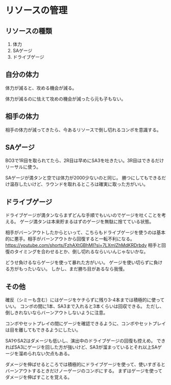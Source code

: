 # リソースの管理

## リソースの種類

1. 体力
2. SAゲージ
3. ドライブゲージ

## 自分の体力

体力が減ると、攻める機会が減る。

体力が減るのに怯えて攻めの機会が減ったら元も子もない。

## 相手の体力

相手の体力が減ってきたら、今あるリソースで倒し切れるコンボを意識する。

## SAゲージ

BO3で1R目を取られてたら、2R目は早めにSA3を吐きたい。3R目はできるだけリーサルに使う。

SAゲージが満タンと空では体力が2000少ないのと同じ。
勝つにしてもできるだけ温存したいけど、ラウンドを取れるところは確実に取った方がいい。

## ドライブゲージ

ドライブゲージが満タンならまずどんな手順でもいいのでゲージを吐くことを考える。
ゲージ満タンは本来貯まるはずのゲージを無駄に捨てている状態。

相手がバーンアウトしたからといって、こちらもドライブゲージを使うのは基本的に悪手。相手がバーンアウトから回復すると一転不利になる。
https://youtube.com/shorts/FzhAXtGBhMI?si=7LXmlZhMdKRDrbdv
相手と回復のタイミングを合わせるとか、倒し切れるならいいんじゃないかな。

どうせ負けるならゲージを使って暴れた方がいい。
ゲージを使い切らずに負ける方がもったいない。
しかし、まだ勝ち目があるなら我慢。

## その他

確反（シミーも含む）にはゲージをケチらずに残り3-4本までは積極的に使っていい。
コンボの間に1本、SA3まで入れると3本くらいは回収できる。
ただし、倒しきれないならバーンアウトしないように注意。

コンボやセットプレイの間にゲージを確認できるように、コンボやセットプレイは目を離してもできるようにしたい。

SA1やSA2はダメージも低いし、演出中のドライブゲージの回復も控えめ。
できればSA3にゲージを回した方が強いけど、SA3が溜まっているとそれ以上SAゲージを溜められない欠点もある。

ダメージを伸ばせるところでは積極的にドライブゲージを使って、使いすぎるとバーンアウトするときだけノーゲージのコンボにする。
まずはゲージを使ってダメージを伸ばすことを覚える。
